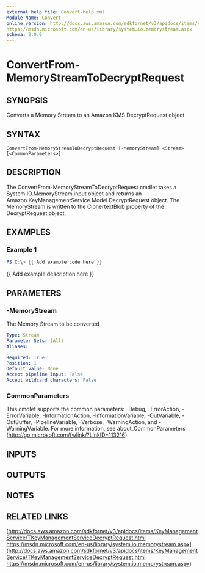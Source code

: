 ```yaml
---
external help file: Convert-help.xml
Module Name: Convert
online version: http://docs.aws.amazon.com/sdkfornet/v3/apidocs/items/KeyManagementService/TKeyManagementServiceDecryptRequest.html
https://msdn.microsoft.com/en-us/library/system.io.memorystream.aspx
schema: 2.0.0
---
```


# ConvertFrom-MemoryStreamToDecryptRequest

## SYNOPSIS
Converts a Memory Stream to an Amazon KMS DecryptRequest object

## SYNTAX

```
ConvertFrom-MemoryStreamToDecryptRequest [-MemoryStream] <Stream> [<CommonParameters>]
```

## DESCRIPTION
The ConvertFrom-MemoryStreamToDecryptRequest cmdlet takes a System.IO.MemoryStream input object and returns
an Amazon.KeyManagementService.Model.DecryptRequest object.
The MemoryStream is written to the CiphertextBlob property
of the DecryptRequest object.

## EXAMPLES

### Example 1
```powershell
PS C:\> {{ Add example code here }}
```

{{ Add example description here }}

## PARAMETERS

### -MemoryStream
The Memory Stream to be converted

```yaml
Type: Stream
Parameter Sets: (All)
Aliases:

Required: True
Position: 1
Default value: None
Accept pipeline input: False
Accept wildcard characters: False
```

### CommonParameters
This cmdlet supports the common parameters: -Debug, -ErrorAction, -ErrorVariable, -InformationAction, -InformationVariable, -OutVariable, -OutBuffer, -PipelineVariable, -Verbose, -WarningAction, and -WarningVariable.
For more information, see about_CommonParameters (http://go.microsoft.com/fwlink/?LinkID=113216).

## INPUTS

## OUTPUTS

## NOTES

## RELATED LINKS

[http://docs.aws.amazon.com/sdkfornet/v3/apidocs/items/KeyManagementService/TKeyManagementServiceDecryptRequest.html
https://msdn.microsoft.com/en-us/library/system.io.memorystream.aspx](http://docs.aws.amazon.com/sdkfornet/v3/apidocs/items/KeyManagementService/TKeyManagementServiceDecryptRequest.html
https://msdn.microsoft.com/en-us/library/system.io.memorystream.aspx)

